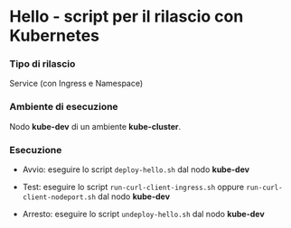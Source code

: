 # Hello - script per il rilascio con Kubernetes 

### Tipo di rilascio 

Service (con Ingress e Namespace)  

### Ambiente di esecuzione 

Nodo **kube-dev** di un ambiente **kube-cluster**. 

### Esecuzione 

* Avvio: eseguire lo script `deploy-hello.sh` dal nodo **kube-dev**

* Test: eseguire lo script `run-curl-client-ingress.sh` oppure `run-curl-client-nodeport.sh` dal nodo **kube-dev**

* Arresto: eseguire lo script `undeploy-hello.sh` dal nodo **kube-dev**


